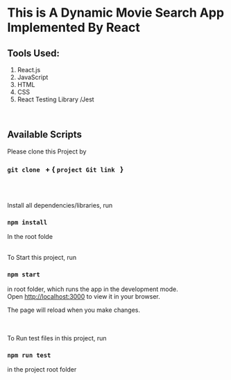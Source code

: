 # This is A Dynamic Movie Search App Implemented By React

## Tools Used:

1. React.js
2. JavaScript
3. HTML
4. CSS
5. React Testing Library /Jest

<br>

## Available Scripts

Please clone this Project by

### `git clone ` + { `project Git link ` }

<br>
<br>

Install all dependencies/libraries, run

### `npm install`

In the root folde
<br>
<br>

To Start this project, run

### `npm start`

in root folder, which runs the app in the development mode.\
Open [http://localhost:3000](http://localhost:3000) to view it in your browser.

The page will reload when you make changes.

<br>
<br>
To Run test files in this project,  run

### `npm run test`

in the project root folder
